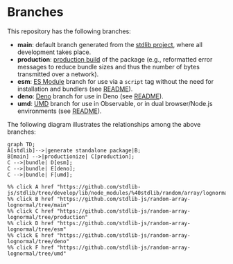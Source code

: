 <!--

@license Apache-2.0

Copyright (c) 2022 The Stdlib Authors.

Licensed under the Apache License, Version 2.0 (the "License");
you may not use this file except in compliance with the License.
You may obtain a copy of the License at

    http://www.apache.org/licenses/LICENSE-2.0

Unless required by applicable law or agreed to in writing, software
distributed under the License is distributed on an "AS IS" BASIS,
WITHOUT WARRANTIES OR CONDITIONS OF ANY KIND, either express or implied.
See the License for the specific language governing permissions and
limitations under the License.

-->

# Branches

This repository has the following branches:

-   **main**: default branch generated from the [stdlib project][stdlib-url], where all development takes place.
-   **production**: [production build][production-url] of the package (e.g., reformatted error messages to reduce bundle sizes and thus the number of bytes transmitted over a network).
-   **esm**: [ES Module][esm-url] branch for use via a `script` tag without the need for installation and bundlers (see [README][esm-readme]).
-   **deno**: [Deno][deno-url] branch for use in Deno (see [README][deno-readme]).
-   **umd**: [UMD][umd-url] branch for use in Observable, or in dual browser/Node.js environments (see [README][umd-readme]).

The following diagram illustrates the relationships among the above branches:

```mermaid
graph TD;
A[stdlib]-->|generate standalone package|B;
B[main] -->|productionize| C[production];
C -->|bundle| D[esm];
C -->|bundle| E[deno];
C -->|bundle| F[umd];

%% click A href "https://github.com/stdlib-js/stdlib/tree/develop/lib/node_modules/%40stdlib/random/array/lognormal"
%% click B href "https://github.com/stdlib-js/random-array-lognormal/tree/main"
%% click C href "https://github.com/stdlib-js/random-array-lognormal/tree/production"
%% click D href "https://github.com/stdlib-js/random-array-lognormal/tree/esm"
%% click E href "https://github.com/stdlib-js/random-array-lognormal/tree/deno"
%% click F href "https://github.com/stdlib-js/random-array-lognormal/tree/umd"
```

[stdlib-url]: https://github.com/stdlib-js/stdlib/tree/develop/lib/node_modules/%40stdlib/random/array/lognormal
[production-url]: https://github.com/stdlib-js/random-array-lognormal/tree/production
[deno-url]: https://github.com/stdlib-js/random-array-lognormal/tree/deno
[deno-readme]: https://github.com/stdlib-js/random-array-lognormal/blob/deno/README.md
[umd-url]: https://github.com/stdlib-js/random-array-lognormal/tree/umd
[umd-readme]: https://github.com/stdlib-js/random-array-lognormal/blob/umd/README.md
[esm-url]: https://github.com/stdlib-js/random-array-lognormal/tree/esm
[esm-readme]: https://github.com/stdlib-js/random-array-lognormal/blob/esm/README.md
